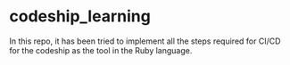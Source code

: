 # codeship_learning
In this repo, it has been tried to implement all the steps required for CI/CD for the codeship as the tool in the Ruby language.
